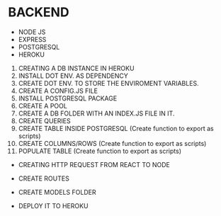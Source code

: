 # BACKEND

- NODE JS
- EXPRESS
- POSTGRESQL
- HEROKU

1. CREATING A DB INSTANCE IN HEROKU
2. INSTALL DOT ENV. AS DEPENDENCY
3. CREATE DOT ENV. TO STORE THE ENVIROMENT VARIABLES.
4. CREATE A CONFIG.JS FILE
5. INSTALL POSTGRESQL PACKAGE
6. CREATE A POOL
7. CREATE A DB FOLDER WITH AN INDEX.JS FILE IN IT.
8. CREATE QUERIES
9. CREATE TABLE INSIDE POSTGRESQL (Create function to export as scripts)
10. CREATE COLUMNS/ROWS (Create function to export as scripts)
11. POPULATE TABLE (Create function to export as scripts)

- CREATING HTTP REQUEST FROM REACT TO NODE

- CREATE ROUTES

- CREATE MODELS FOLDER

- DEPLOY IT TO HEROKU
